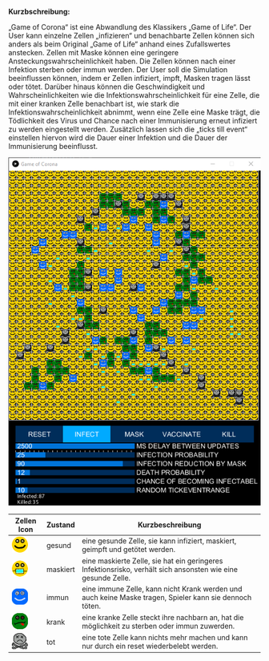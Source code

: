 **Kurzbschreibung:**


„Game of Corona“ ist eine Abwandlung des Klassikers „Game of Life“. Der User kann einzelne Zellen „infizieren“ und benachbarte Zellen können sich anders als beim Original „Game of Life“ anhand eines Zufallswertes anstecken. Zellen mit Maske können eine geringere Ansteckungswahrscheinlichkeit haben. Die Zellen können nach einer Infektion sterben oder immun werden. Der User soll die Simulation beeinflussen können, indem er Zellen infiziert, impft, Masken tragen lässt oder tötet. Darüber hinaus können die Geschwindigkeit und Wahrscheinlichkeiten wie die Infektionswahrscheinlichkeit für eine Zelle, die mit einer kranken Zelle benachbart ist, wie stark die Infektionswahrscheinlichkeit abnimmt, wenn eine Zelle eine Maske trägt, die Tödlichkeit des Virus und Chance nach einer Immunisierung erneut infiziert zu werden eingestellt werden. Zusätzlich lassen sich die „ticks till event“ einstellen hiervon wird die Dauer einer Infektion und die Dauer der Immunisierung beeinflusst.

![](readmeImgs/main.png)


| Zellen Icon | Zustand | Kurzbeschreibung |
| ------ | ------ | ------ |
| ![](src/main/resources/healthy.png) | gesund | eine gesunde Zelle, sie kann infiziert, maskiert, geimpft und getötet werden. |
| ![](src/main/resources/masked.png) | maskiert | eine maskierte Zelle, sie hat ein geringeres Infektionsrisko, verhält sich ansonsten wie eine gesunde Zelle.|
| ![](src/main/resources/immune.png)  | immun | eine immune Zelle, kann nicht Krank werden und auch keine Maske tragen, Spieler kann sie dennoch töten.|
| ![](src/main/resources/sick.png) | krank | eine kranke Zelle steckt ihre nachbarn an, hat die möglichkeit zu sterben oder immun zuwerden.|
| ![](src/main/resources/dead.png) | tot | eine tote Zelle kann nichts mehr machen und kann nur durch ein reset wiederbelebt werden.|
